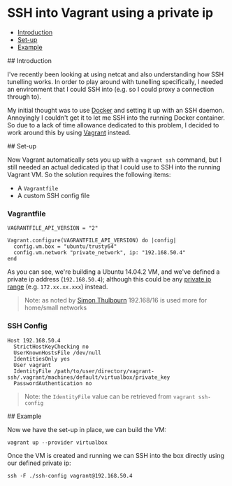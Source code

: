 # SSH into Vagrant using a private ip

- [Introduction](#1)
- [Set-up](#2)
- [Example](#3)

<div id="1"></div>
## Introduction

I've recently been looking at using netcat and also understanding how SSH tunelling works. In order to play around with tunelling specifically, I needed an environment that I could SSH into (e.g. so I could proxy a connection through to).

My initial thought was to use [Docker](https://docs.docker.com/examples/running_ssh_service/) and setting it up with an SSH daemon. Annoyingly I couldn't get it to let me SSH into the running Docker container. So due to a lack of time allowance dedicated to this problem, I decided to work around this by using [Vagrant](http://docs.vagrantup.com/v2/networking/private_network.html) instead.

<div id="2"></div>
## Set-up

Now Vagrant automatically sets you up with a `vagrant ssh` command, but I still needed an actual dedicated ip that I could use to SSH into the running Vagrant VM. So the solution requires the following items:

- A `Vagrantfile`
- A custom SSH config file

### Vagrantfile

<!--language-ruby-->

    VAGRANTFILE_API_VERSION = "2"

    Vagrant.configure(VAGRANTFILE_API_VERSION) do |config|
      config.vm.box = "ubuntu/trusty64"
      config.vm.network "private_network", ip: "192.168.50.4"
    end

As you can see, we're building a Ubuntu 14.04.2 VM, and we've defined a private ip address (`192.168.50.4`); although this could be any [private ip range](https://en.wikipedia.org/wiki/IP_address#Private_addresses) (e.g. `172.xx.xx.xxx`) instead.

> Note: as noted by [Simon Thulbourn](https://twitter.com/sthulb) 192.168/16 is used more for home/small networks

### SSH Config

<!--language-bash-->

    Host 192.168.50.4
      StrictHostKeyChecking no
      UserKnownHostsFile /dev/null
      IdentitiesOnly yes
      User vagrant
      IdentityFile /path/to/user/directory/vagrant-ssh/.vagrant/machines/default/virtualbox/private_key
      PasswordAuthentication no

> Note: the `IdentityFile` value can be retrieved from `vagrant ssh-config`

<div id="3"></div>
## Example

Now we have the set-up in place, we can build the VM:

<!--language-bash-->

    vagrant up --provider virtualbox

Once the VM is created and running we can SSH into the box directly using our defined private ip:

<!--language-bash-->

    ssh -F ./ssh-config vagrant@192.168.50.4
